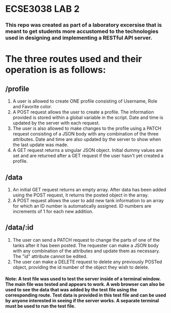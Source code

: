 # **ECSE3038 LAB 2**  

### **This repo was created as part of a laboratory excersise that is meant to get students more accustomed to the technologies used in designing and implementing a RESTful API server.**  

# **The three routes used and their operation is as follows:**  

## /profile

1. A user is allowed to create ONE profile consisting of Username, Role and Favorite color. 
2. A POST request allows the user to create a profile. The information provided is stored within a global variable in the script. Date and time is updated by the server with each request.
3. The user is also allowed to make changes to the profile using a PATCH request consisting of a JSON body with any combination of the three attributes. Date and time are also updated by the server to show when the last update was made.
4. A GET request returns a singular JSON object. Initial dummy values are set and are returned after a GET request if the user hasn't yet created a profile. 

## /data

1. An initial GET request returns an empty array. After data has been added using the POST request, it returns the posted object in the array. 
2. A POST request allows the user to add new tank information to an array for which an ID number is automatically assigned. ID numbers are increments of 1 for each new addition. 

## /data/:id

1. The user can send a PATCH request to change the parts of one of the tanks after it has been posted. The requester can make a JSON body with any combination of the attributes and update them as necessary. The "id" attribute cannot be edited. 
2. The user can make a DELETE request to delete any previously POSTed object, providing the id number of the object they wish to delete. 

#### **Note: A test file was used to test the server inside of a terminal window. The main file was tested and appears to work. A web browser can also be used to see the data that was added by the test file using the corresponding route. Test data is provided in this test file and can be used by anyone interested in seeing if the server works. A separate terminal must be used to run the test file.** 





